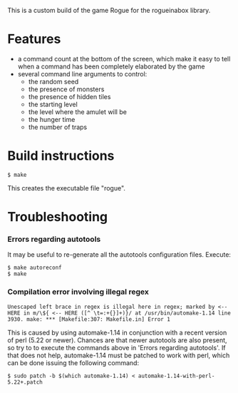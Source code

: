 This is a custom build of the game Rogue for the rogueinabox library.


# Features
- a command count at the bottom of the screen, which make it easy to tell when a command has been completely elaborated
by the game
- several command line arguments to control:
    - the random seed
    - the presence of monsters
    - the presence of hidden tiles
    - the starting level
    - the level where the amulet will be
    - the hunger time
    - the number of traps


# Build instructions

```
$ make
```

This creates the executable file "rogue".


# Troubleshooting

### Errors regarding autotools
It may be useful to re-generate all the autotools configuration files. Execute:

```
$ make autoreconf
$ make
```

### Compilation error involving illegal regex

`Unescaped left brace in regex is illegal here in regex; marked by <-- HERE in m/\${ <-- HERE ([^ \t=:+{}]+)}/ at /usr/bin/automake-1.14 line 3930.
make: *** [Makefile:307: Makefile.in] Error 1`
  
This is caused by using automake-1.14 in conjunction with a recent version of perl (5.22 or newer). Chances are that newer 
autotools are also present, so try to to execute the commands above in 'Errors regarding autotools'. If that does not help, 
automake-1.14 must be patched to work with perl, which can be done issuing the following command:
  
```
$ sudo patch -b $(which automake-1.14) < automake-1.14-with-perl-5.22+.patch
```
